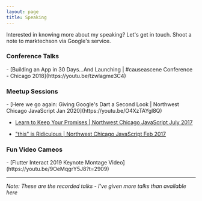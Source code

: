 ```yaml
---
layout: page
title: Speaking
---
```


<p class="message">
Interested in knowing more about my speaking? Let's get in touch. Shoot a note to marktechson via Google's service.
</p>

<h3>Conference Talks</h3> 
-  [Building an App in 30 Days...And Launching &#124; #causeascene Conference - Chicago 2018](https://youtu.be/tzwlagme3C4)

<h3>Meetup Sessions</h3>
- [Here we go again: Giving Google's Dart a Second Look &#124; Northwest Chicago JavaScript Jan 2020](https://youtu.be/O4XzTAYgl8Q)

- [Learn to Keep Your Promises &#124; Northwest Chicago JavaScript July 2017](https://youtu.be/QeRwh0wP96Q)

- ["this" is Ridiculous &#124; Northwest Chicago JavaScript Feb 2017](https://youtu.be/i-UPbo1NVgQ)

<h3>Fun Video Cameos</h3>
- [Flutter Interact 2019 Keynote Montage Video](https://youtu.be/9OeMqgrY5J8?t=2909) 

_________________
<p class="message">
    <i>Note: These are the recorded talks - I've given more talks than available here</i>
</p>